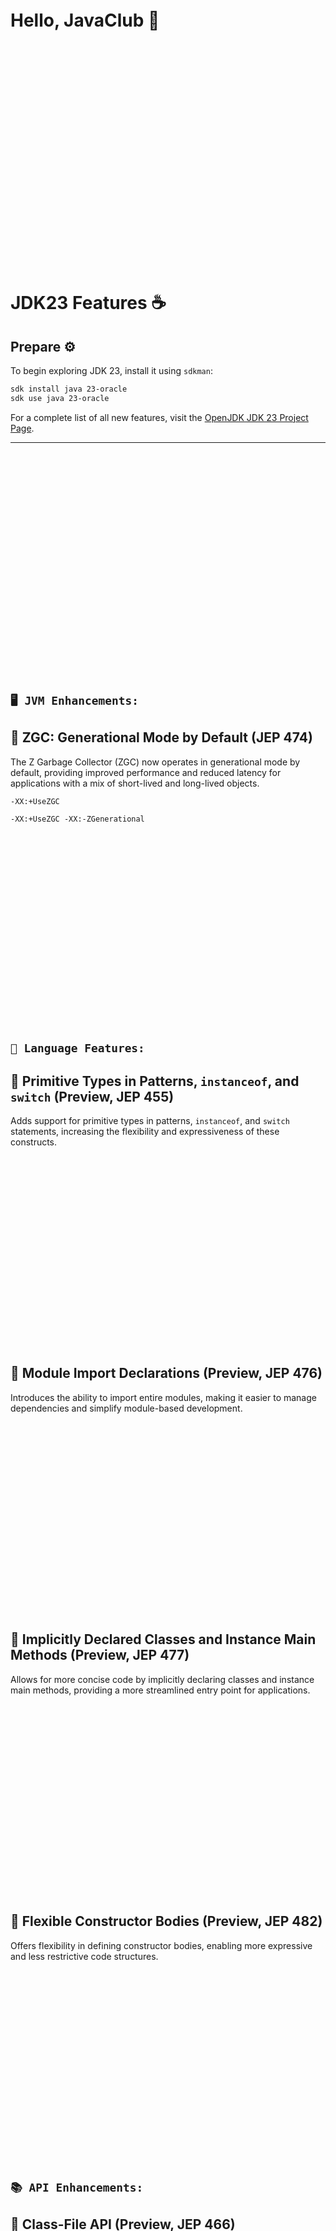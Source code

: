 <br>
<br>
<br>
<br>
<br>
<br>
<br>
<br>
<br>
<br>
<br>
<br>
<br>
<br>
<br>
<br>
<br>
<br>
<br>
<br>
<br>

# Hello, JavaClub 👋

<br>
<br>
<br>
<br>
<br>
<br>
<br>
<br>
<br>
<br>
<br>
<br>
<br>
<br>
<br>
<br>
<br>
<br>
<br>
<br>
<br>


# JDK23 Features ☕️

## Prepare ⚙️
To begin exploring JDK 23, install it using `sdkman`:

```bash
sdk install java 23-oracle
sdk use java 23-oracle
```

For a complete list of all new features, visit the [OpenJDK JDK 23 Project Page](https://openjdk.java.net/projects/jdk/23/).

---

<br>
<br>
<br>
<br>
<br>
<br>
<br>
<br>
<br>
<br>
<br>
<br>
<br>
<br>
<br>
<br>
<br>
<br>
<br>
<br>
<br>

## `🖥 JVM Enhancements:`

## 📍 **ZGC: Generational Mode by Default (JEP 474)**
The Z Garbage Collector (ZGC) now operates in generational mode by default, providing improved performance and reduced latency for applications with a mix of short-lived and long-lived objects.

`-XX:+UseZGC`

`-XX:+UseZGC -XX:-ZGenerational`

<br>
<br>
<br>
<br>
<br>
<br>
<br>
<br>
<br>
<br>
<br>
<br>
<br>
<br>
<br>
<br>
<br>
<br>

## `📝 Language Features:`

## 📍 **Primitive Types in Patterns, `instanceof`, and `switch` (Preview, JEP 455)**
Adds support for primitive types in patterns, `instanceof`, and `switch` statements, increasing the flexibility and expressiveness of these constructs.

<br>
<br>
<br>
<br>
<br>
<br>
<br>
<br>
<br>
<br>
<br>
<br>
<br>
<br>
<br>
<br>
<br>
<br>

## 📍 **Module Import Declarations (Preview, JEP 476)**
Introduces the ability to import entire modules, making it easier to manage dependencies and simplify module-based development.

<br>
<br>
<br>
<br>
<br>
<br>
<br>
<br>
<br>
<br>
<br>
<br>
<br>
<br>
<br>
<br>
<br>
<br>

## 📍 **Implicitly Declared Classes and Instance Main Methods (Preview, JEP 477)**
Allows for more concise code by implicitly declaring classes and instance main methods, providing a more streamlined entry point for applications.

<br>
<br>
<br>
<br>
<br>
<br>
<br>
<br>
<br>
<br>
<br>
<br>
<br>
<br>
<br>
<br>
<br>
<br>

## 📍 **Flexible Constructor Bodies (Preview, JEP 482)**
Offers flexibility in defining constructor bodies, enabling more expressive and less restrictive code structures.

<br>
<br>
<br>
<br>
<br>
<br>
<br>
<br>
<br>
<br>
<br>
<br>
<br>
<br>
<br>
<br>
<br>
<br>

## `📚 API Enhancements:`

## 📍 **Class-File API (Preview, JEP 466)**
Provides a new API for parsing and analyzing Java class files, offering developers a more direct and efficient way to work with class metadata.

<br>
<br>
<br>
<br>
<br>
<br>
<br>
<br>
<br>
<br>
<br>
<br>
<br>
<br>
<br>
<br>
<br>
<br>

## 📍 **Deprecate the Memory-Access Methods in `sun.misc.Unsafe` for Removal (JEP 471)**
Marks the memory-access methods in `sun.misc.Unsafe` for deprecation and removal, encouraging the use of safer and more modern APIs.

<br>
<br>
<br>
<br>
<br>
<br>
<br>
<br>
<br>
<br>
<br>
<br>
<br>
<br>
<br>
<br>
<br>
<br>

## 📍 **Stream Gatherers (Preview, JEP 473)**
Introduces new stream operations to gather and partition elements efficiently, enhancing the Java Stream API's flexibility and performance.

<br>
<br>
<br>
<br>
<br>
<br>
<br>
<br>
<br>
<br>
<br>
<br>
<br>
<br>
<br>
<br>
<br>
<br>

## 📍 **Structured Concurrency (Preview, JEP 480)**
Adds support for structured concurrency, simplifying the development of multi-threaded applications by managing tasks more predictably and reliably.

<br>
<br>
<br>
<br>
<br>
<br>
<br>
<br>
<br>
<br>
<br>
<br>
<br>
<br>
<br>
<br>
<br>
<br>

## 📍 **Scoped Values (Preview, JEP 481)**
Enables the use of scoped values, allowing more flexible and secure data handling across threads.

<br>
<br>
<br>
<br>
<br>
<br>
<br>
<br>
<br>
<br>
<br>
<br>
<br>
<br>
<br>
<br>
<br>
<br>

## `🔧 Tools:`
## 📍 **Markdown Documentation Comments (JEP 467)**
Adds support for writing Java documentation in Markdown, providing a more readable and expressive format for developers to document their code.

<br>
<br>
<br>
<br>
<br>
<br>
<br>
<br>
<br>
<br>
<br>
<br>
<br>
<br>
<br>
<br>
<br>
<br>
<br>
<br>
<br>

## ⚠️ String Templates is removed 😲

<br>
<br>
<br>
<br>
<br>
<br>
<br>
<br>
<br>
<br>
<br>
<br>
<br>
<br>
<br>
<br>
<br>
<br>
<br>
<br>
<br>

## Happy coding with JDK 23! 🎉 ☕️

<br>
<br>
<br>
<br>
<br>
<br>
<br>
<br>
<br>
<br>
<br>
<br>
<br>
<br>
<br>
<br>
<br>
<br>
<br>
<br>

# 🇺🇦🇺🇦🇺🇦 Слава Україні 🇺🇦🇺🇦🇺🇦

<br>
<br>
<br>
<br>
<br>
<br>
<br>
<br>
<br>
<br>
<br>
<br>
<br>
<br>
<br>
<br>
<br>
<br>
<br>
<br>
